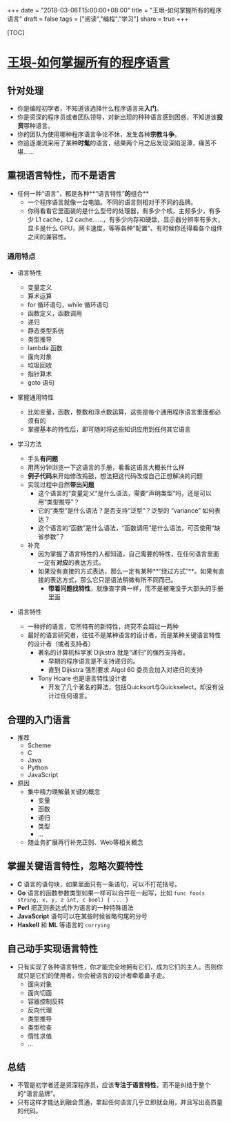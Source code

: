 +++
date = "2018-03-06T15:00:00+08:00"
title = "王垠-如何掌握所有的程序语言"
draft = false
tags = ["阅读","编程","学习"]
share = true
+++


[TOC]

# [王垠-如何掌握所有的程序语言](http://www.yinwang.org/blog-cn/2017/07/06/master-pl)

## 针对处理
- 你是编程初学者，不知道该选择什么程序语言来**入门**。
- 你是资深的程序员或者团队领导，对新出现的种种语言感到困惑，不知道该**投资**哪种语言。
- 你的团队为使用哪种程序语言争论不休，发生各种**宗教斗争**。
- 你追逐潮流采用了某种**时髦**的语言，结果两个月之后发现深陷泥潭，痛苦不堪……


## 重视语言特性，而不是语言

- 任何一种“语言”，都是各种**“语言特性”**的**组合**
	- 一个程序语言就像一台电脑。不同的语言则相对于不同的品牌。
	- 你得看看它里面装的是什么型号的处理器，有多少个核，主频多少，有多少 L1 cache，L2 cache……，有多少内存和硬盘，显示器分辨率有多大，显卡是什么 GPU，网卡速度，等等各种“配置”。有时候你还得看各个组件之间的兼容性。


### 通用特点
- 语言特性
	- 变量定义
	- 算术运算
	- for 循环语句，while 循环语句
	- 函数定义，函数调用
	- 递归
	- 静态类型系统
	- 类型推导
	- lambda 函数
	- 面向对象
	- 垃圾回收
	- 指针算术
	- goto 语句

- 掌握通用特性
	- 比如变量，函数，整数和浮点数运算，这些是每个通用程序语言里面都必须有的
	- 掌握基本的特性后，即可随时将这些知识应用到任何其它语言

- 学习方法
	- 手头**有问题**
	- 用两分钟浏览一下这语言的手册，看看这语言大概长什么样
	- **例子代码**来开始修改捣鼓，想法把这代码改成自己正想解决的问题
	- 实现过程中自然**带出问题**
		- 这个语言的“变量定义”是什么语法，需要“声明类型”吗，还是可以用“类型推导”？
		- 它的“类型”是什么语法？是否支持“泛型”？泛型的 “variance” 如何表达？
		- 这个语言的“函数”是什么语法，“函数调用”是什么语法，可否使用“缺省参数”？
	- 补充
		- 因为掌握了语言特性的人都知道，自己需要的特性，在任何语言里面一定有**对应**的表达方式。
		- 如果没有直接的方式表达，那么一定有某种**“绕过方式”**。如果有直接的表达方式，那么它只是语法稍微有所不同而已。
			- **带着问题找特性**，就像查字典一样，而不是被淹没于大部头的手册里面


- 语言特性
	- 一种好的语言，它所特有的新特性，终究不会超过一两种
	- 最好的语言研究者，往往不是某种语言的设计者，而是某种关键语言特性的设计者（或者支持者）
		- 著名的计算机科学家 Dijkstra 就是“递归”的强烈支持者。
			- 早期的程序语言是不支持递归的。
			- 直到 Dijkstra 强烈要求 Algol 60 委员会加入对递归的支持
		- Tony Hoare 也是语言特性设计者
			- 开发了几个著名的算法，包括Quicksort与Quickselect，却没有设计过任何语言。


## 合理的入门语言
- 推荐
	- Scheme
	- C
	- Java
	- Python
	- JavaScript
- 原因
	- 集中精力理解最关键的概念
		- 变量
		- 函数
		- 递归
		- 类型
		- ...
	- 随业务扩展再行补充正则、Web等相关概念



## 掌握关键语言特性，忽略次要特性	
- **C** 语言的语句块，如果里面只有一条语句，可以不打花括号。
- **Go** 语言的函数参数类型如果一样可以合并在一起写，比如 `func foo(s string, x, y, z int, c bool) { ... }`
- **Perl** 把正则表达式作为语言的一种特殊语法
- **JavaScript** 语句可以在某些时候省略句尾的分号
- **Haskell** 和 **ML** 等语言的 `currying`



## 自己动手实现语言特性
- 只有实现了各种语言特性，你才能完全地拥有它们，成为它们的主人。否则你就只是它们的使用者，你会被语言的设计者牵着鼻子走。
	- 面向对象
	- 面向切面
	- 容器控制反转
	- 反向代理
	- 类型推导
	- 类型检查
	- 惰性求值
	- ...


## 总结
- 不管是初学者还是资深程序员，应该**专注于语言特性**，而不是纠结于整个的“语言品牌”。
- 只有这样才能达到融会贯通，拿起任何语言几乎立即就会用，并且写出高质量的代码。